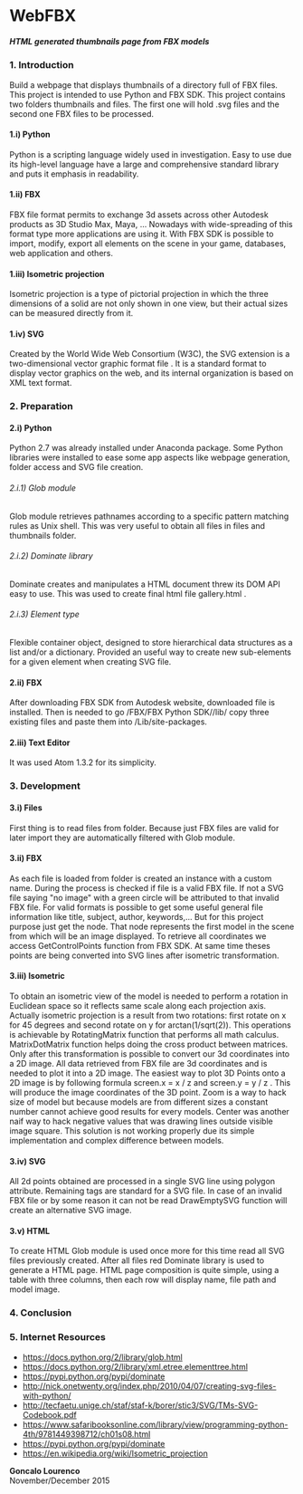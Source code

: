 # WebFBX
##### HTML generated thumbnails page from FBX models

### 1. Introduction
Build a webpage that displays thumbnails of a directory full of FBX files.
This project is intended to use Python and FBX SDK.
This project contains two folders thumbnails and files. The first one will hold .svg files and the second one FBX files to be processed.
#### 1.i) Python
Python is a scripting language widely used in investigation.
Easy to use due its high-level language have a large and comprehensive standard library and puts it emphasis in readability.
#### 1.ii) FBX
FBX file format permits to exchange 3d assets across other Autodesk products as 3D Studio Max, Maya, ...
Nowadays with wide-spreading of this format type more applications are using it.
With FBX SDK is possible to import, modify, export all elements on the scene in your game, databases, web application and others.
#### 1.iii) Isometric projection
Isometric projection is a type of pictorial projection in which the three dimensions of a solid are not only shown in one view, but their actual sizes can be measured directly from it.
#### 1.iv) SVG
Created by the World Wide Web Consortium (W3C), the SVG extension is a two-dimensional vector graphic format file . It is a standard format to display vector graphics on the web, and its internal organization is based on XML text format.

### 2. Preparation
#### 2.i) Python
Python 2.7 was already installed under Anaconda package.
Some Python libraries were installed to ease some app aspects like webpage generation, folder access and SVG file creation.
###### 2.i.1) Glob module
Glob module retrieves pathnames according to a specific pattern matching rules as Unix shell.
This was very useful to obtain all files in files and thumbnails folder.
###### 2.i.2) Dominate library
Dominate creates and manipulates a HTML document threw its DOM API easy to use.
This was used to create final html file gallery.html .
###### 2.i.3) Element type
Flexible container object, designed to store hierarchical data structures as a list and/or a dictionary.
Provided an useful way to create new sub-elements for a given element when creating SVG file.
#### 2.ii) FBX
After downloading FBX SDK from Autodesk website, downloaded file is installed.
Then is needed to go <your programs folder>/FBX/FBX Python SDK/<your version>/lib/<your Python version> copy three existing files and paste them into <your Python folder>/Lib/site-packages.
#### 2.iii) Text Editor
It was used Atom 1.3.2 for its simplicity.

### 3. Development
#### 3.i) Files
First thing is to read files from folder. Because just FBX files are valid for later import they are automatically filtered with Glob module.
#### 3.ii) FBX
As each file is loaded from folder is created an instance with a custom name.
During the process is checked if file is a valid FBX file. If not a SVG file saying "no image" with a green circle will be attributed to that invalid FBX file.
For valid formats is possible to get some useful general file information like title, subject, author, keywords,... But for this project purpose just get the node.
That node represents the first model in the scene from which will be an image displayed.
To retrieve all coordinates we access GetControlPoints function from FBX SDK.
At same time theses points are being converted into SVG lines after isometric transformation.
#### 3.iii) Isometric
To obtain an isometric view of the model is needed to perform a rotation in Euclidean space so it reflects same scale along each projection axis.
Actually isometric projection is a result from two rotations: first rotate on x for 45 degrees and second rotate on y for arctan(1/sqrt(2)).
This operations is achievable by RotatingMatrix function that performs all math calculus. MatrixDotMatrix function helps doing the cross product between matrices.
Only after this transformation is possible to convert our 3d coordinates into a 2D image.
All data retrieved from FBX file are 3d coordinates and is needed to plot it into a 2D image.
The easiest way to plot 3D Points onto a 2D image is by following formula screen.x = x / z and screen.y = y / z . This will produce the image coordinates of the 3D point.
Zoom is a way to hack size of model but because models are from different sizes a constant number cannot achieve good results for every models.
Center was another naif way to hack negative values that was drawing lines outside visible image square. This solution is not working properly due its simple implementation and complex difference between models.
#### 3.iv) SVG
All 2d points obtained are processed in a single SVG line using polygon attribute.
Remaining tags are standard for a SVG file.
In case of an invalid FBX file or by some reason it can not be read DrawEmptySVG function will create an alternative SVG image.
#### 3.v) HTML
To create HTML Glob module is used once more for this time read all SVG files previously created.
After all files red Dominate library is used to generate a HTML page.
HTML page composition is quite simple, using a table with three columns, then each row will display name, file path and model image.
### 4. Conclusion

### 5. Internet Resources
- https://docs.python.org/2/library/glob.html
- https://docs.python.org/2/library/xml.etree.elementtree.html
- https://pypi.python.org/pypi/dominate
- http://nick.onetwenty.org/index.php/2010/04/07/creating-svg-files-with-python/
- http://tecfaetu.unige.ch/staf/staf-k/borer/stic3/SVG/TMs-SVG-Codebook.pdf
- https://www.safaribooksonline.com/library/view/programming-python-4th/9781449398712/ch01s08.html
- https://pypi.python.org/pypi/dominate
- https://en.wikipedia.org/wiki/Isometric_projection

**Goncalo Lourenco**  
November/December 2015
